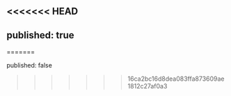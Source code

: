<<<<<<< HEAD
---
published: true
---
=======

published: false
>>>>>>> 16ca2bc16d8dea083ffa873609ae1812c27af0a3
